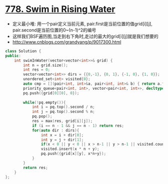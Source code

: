 # [778. Swim in Rising Water](https://leetcode.com/problems/swim-in-rising-water/description/)
* 定义最小堆: 用一个pair定义当前元素, pair.first是当前位置的值grid[i][j], pair.second是当前位置的0~(n-1)^2的编号
* 这样我们BSF遍历图,当走到右下角时,走过的最大的grid[i][j]就是我们想要的
* http://www.cnblogs.com/grandyang/p/9017300.html

```c++
class Solution {
public:
    int swimInWater(vector<vector<int>>& grid) {
        int n = grid.size();
        int res = 0;
        vector<vector<int>> dirs = {{0,-1}, {0, 1}, {-1, 0}, {1, 0}};
        unordered_set<int> visited{0};
        auto cmp = [](pair<int, int>&a, pair<int, int>& b) { return a.first > b.first; };
        priority_queue<pair<int, int>, vector<pair<int, int>>, decltype(cmp)> pq(cmp); 
        pq.push({grid[0][0], 0});
        
        while(!pq.empty()){
            int i = pq.top().second / n;
            int j = pq.top().second % n;
            pq.pop();
            res = max(res, grid[i][j]);
            if (i == n - 1 && j == n - 1) return res;
            for(auto dir : dirs){
                int x = i + dir[0];
                int y = j + dir[1];
                if(x < 0 || y < 0 || x > n-1 || y > n-1 || visited.count(x*n + y) != 0) continue;
                visited.insert(x * n + y);
                pq.push({grid[x][y], x*n+y});
            }
        }
        return res;
    }
};
```
